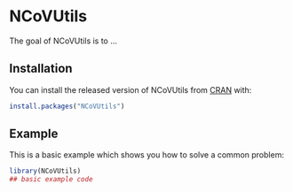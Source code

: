 
# NCoVUtils

<!-- badges: start -->
<!-- badges: end -->

The goal of NCoVUtils is to ...

## Installation

You can install the released version of NCoVUtils from [CRAN](https://CRAN.R-project.org) with:

``` r
install.packages("NCoVUtils")
```

## Example

This is a basic example which shows you how to solve a common problem:

``` r
library(NCoVUtils)
## basic example code
```

